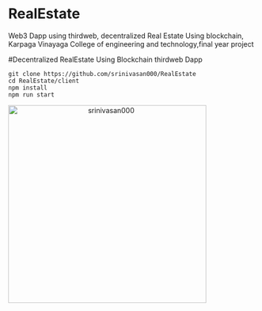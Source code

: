 # RealEstate
Web3 Dapp using thirdweb, decentralized Real Estate Using blockchain, Karpaga Vinayaga College of engineering and technology,final year project 

#Decentralized RealEstate Using Blockchain thirdweb Dapp

```
git clone https://github.com/srinivasan000/RealEstate
cd RealEstate/client
npm install
npm run start
```
<img src="https://github.com/srinivasan000/RealEstate/blob/main/srini.jpg" title="RealEstate" alt="srinivasan000" style="width:400px;height:400px;text-align:center;"/>
